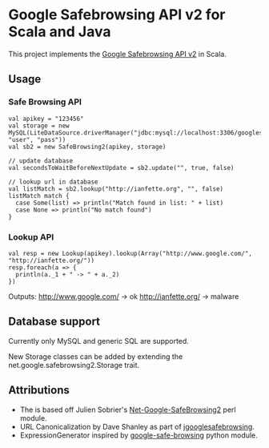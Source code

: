 # Google Safebrowsing API v2 for Scala and Java

This project implements the [Google Safebrowsing API v2](https://developers.google.com/safe-browsing/) in Scala.

## Usage
### Safe Browsing API
	val apikey = "123456"
	val storage = new MySQL(LiteDataSource.driverManager("jdbc:mysql://localhost:3306/googlesafebrowsing2", "user", "pass"))
	val sb2 = new SafeBrowsing2(apikey, storage)
	
	// update database
	val secondsToWaitBeforeNextUpdate = sb2.update("", true, false)
	
	// lookup url in database
	val listMatch = sb2.lookup("http://ianfette.org", "", false)
	listMatch match {
	  case Some(list) => println("Match found in list: " + list)
	  case None => println("No match found")
	}

### Lookup API
	val resp = new Lookup(apikey).lookup(Array("http://www.google.com/", "http://ianfette.org/"))
	resp.foreach(a => {
	  println(a._1 + " -> " + a._2)
	})
Outputs:
http://www.google.com/ -> ok
http://ianfette.org/ -> malware

## Database support
Currently only MySQL and generic SQL are supported.

New Storage classes can be added by extending the net.google.safebrowsing2.Storage trait. 
 
## Attributions
* The is based off Julien Sobrier's [Net-Google-SafeBrowsing2](https://github.com/juliensobrier/Net-Google-SafeBrowsing2) perl module.
* URL Canonicalization by Dave Shanley as part of [jgooglesafebrowsing](http://code.google.com/p/jgooglesafebrowsing/).
* ExpressionGenerator inspired by [google-safe-browsing](http://code.google.com/p/google-safe-browsing/) python module.